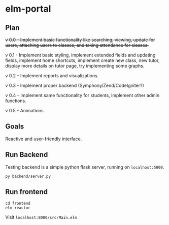# elm-portal

## Plan

~~v 0.0 - Implement basic functionality like searching, viewing, update for users, attaching users to classes, and taking attendance for classes.~~

v 0.1 - Implement basic styling, implement extended fields and updating fields, implement home shortcuts, implement create new class, new tutor, display more details on tutor page, try implementing some graphs.

v 0.2 - Implement reports and visualizations.

v 0.3 - Implement proper backend (Symphony/Zend/CodeIgniter?)

v 0.4 - Implement same functionality for students, implement other admin functions.

v 0.5 - Animations.

## Goals

Reactive and user-friendly interface.

## Run Backend

Testing backend is a simple python flask server, running on `localhost:5000`.

```
py backend/server.py
```

## Run frontend

```
cd frontend
elm reactor
```

Visit `localhost:8000/src/Main.elm`
